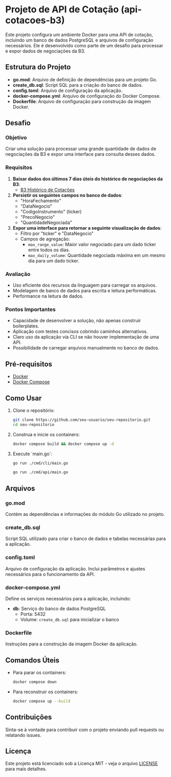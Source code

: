 # Projeto de API de Cotação (api-cotacoes-b3)

Este projeto configura um ambiente Docker para uma API de cotação, incluindo um banco de dados PostgreSQL e arquivos de configuração necessários. Ele é desenvolvido como parte de um desafio para processar e expor dados de negociações da B3.

## Estrutura do Projeto

- **go.mod**: Arquivo de definição de dependências para um projeto Go.
- **create_db.sql**: Script SQL para a criação do banco de dados.
- **config.toml**: Arquivo de configuração da aplicação.
- **docker-compose.yml**: Arquivo de configuração do Docker Compose.
- **Dockerfile**: Arquivo de configuração para construção da imagem Docker.

## Desafio

### Objetivo

Criar uma solução para processar uma grande quantidade de dados de negociações da B3 e expor uma interface para consulta desses dados.

### Requisitos

1. **Baixar dados dos últimos 7 dias úteis do histórico de negociações da B3**:
    - [B3 Histórico de Cotações](https://www.b3.com.br/pt_br/market-data-e-indices/servicos-de-dados/market-data/cotacoes/cotacoes/)
2. **Persistir os seguintes campos no banco de dados**:
    - "HoraFechamento"
    - "DataNegocio"
    - "CodigoInstrumento" (ticker)
    - "PrecoNegocio"
    - "QuantidadeNegociada"
3. **Expor uma interface para retornar a seguinte visualização de dados**:
    - Filtro por "ticker" e "DataNegocio"
    - Campos de agregação:
        - `max_range_value`: Maior valor negociado para um dado ticker entre todos os dias.
        - `max_daily_volume`: Quantidade negociada máxima em um mesmo dia para um dado ticker.

### Avaliação

- Uso eficiente dos recursos da linguagem para carregar os arquivos.
- Modelagem de banco de dados para escrita e leitura performáticas.
- Performance na leitura de dados.

### Pontos Importantes

- Capacidade de desenvolver a solução, não apenas construir boilerplates.
- Aplicação com testes concisos cobrindo caminhos alternativos.
- Claro uso da aplicação via CLI se não houver implementação de uma API.
- Possibilidade de carregar arquivos manualmente no banco de dados.

## Pré-requisitos

- [Docker](https://www.docker.com/)
- [Docker Compose](https://docs.docker.com/compose/)

## Como Usar

1. Clone o repositório:
    ```sh
    git clone https://github.com/seu-usuario/seu-repositorio.git
    cd seu-repositorio
    ```

2. Construa e inicie os containers:
    ```bash
    docker compose build && docker compose up -d
    ```

3. Execute ´main.go´:
    ```bash
    go run ./cmd/cli/main.go
    
    go run ./cmd/api/main.go
    ```

## Arquivos

### go.mod

Contém as dependências e informações do módulo Go utilizado no projeto.

### create_db.sql

Script SQL utilizado para criar o banco de dados e tabelas necessárias para a aplicação.

### config.toml

Arquivo de configuração da aplicação. Inclui parâmetros e ajustes necessários para o funcionamento da API.

### docker-compose.yml

Define os serviços necessários para a aplicação, incluindo:

- **db**: Serviço do banco de dados PostgreSQL
    - Porta: 5432
    - Volume: `create_db.sql` para inicializar o banco

### Dockerfile

Instruções para a construção da imagem Docker da aplicação.

## Comandos Úteis

- Para parar os containers:
    ```sh
    docker compose down
    ```

- Para reconstruir os containers:
    ```sh
    docker compose up --build
    ```

## Contribuições

Sinta-se à vontade para contribuir com o projeto enviando pull requests ou relatando issues.

## Licença

Este projeto está licenciado sob a Licença MIT - veja o arquivo [LICENSE](LICENSE) para mais detalhes.
